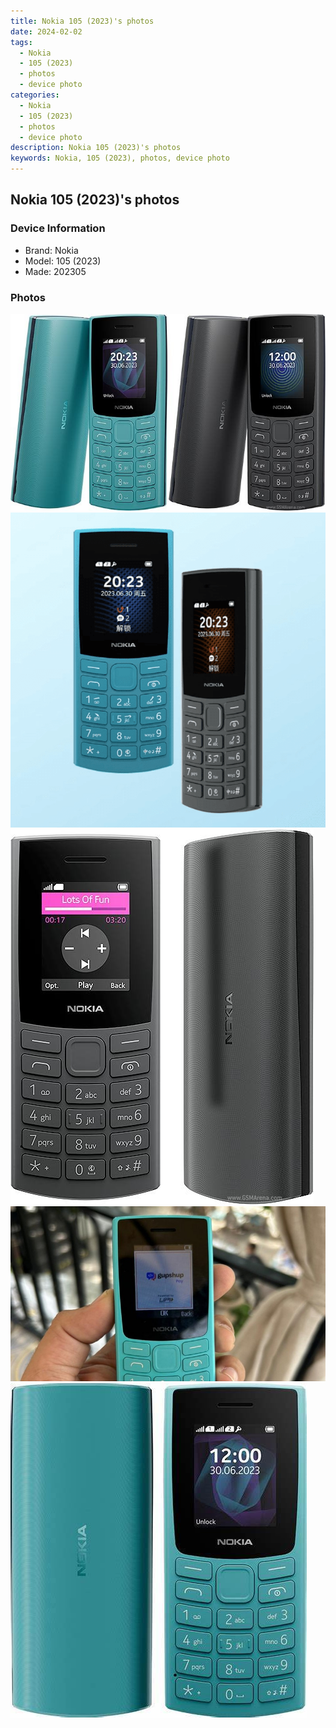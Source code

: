 ```yaml
---
title: Nokia 105 (2023)'s photos
date: 2024-02-02
tags: 
  - Nokia
  - 105 (2023)
  - photos
  - device photo
categories: 
  - Nokia
  - 105 (2023)
  - photos
  - device photo
description: Nokia 105 (2023)'s photos
keywords: Nokia, 105 (2023), photos, device photo
---
```


## Nokia 105 (2023)'s photos

### Device Information

- Brand: Nokia
- Model: 105 (2023)
- Made: 202305

### Photos

![/images/best-assets/devices/nokia/nokia-105-(2023)/1.jpg](/images/best-assets/devices/nokia/nokia-105-(2023)/1.jpg)
![/images/best-assets/devices/nokia/nokia-105-(2023)/2.jpg](/images/best-assets/devices/nokia/nokia-105-(2023)/2.jpg)
![/images/best-assets/devices/nokia/nokia-105-(2023)/3.jpg](/images/best-assets/devices/nokia/nokia-105-(2023)/3.jpg)
![/images/best-assets/devices/nokia/nokia-105-(2023)/4.jpg](/images/best-assets/devices/nokia/nokia-105-(2023)/4.jpg)
![/images/best-assets/devices/nokia/nokia-105-(2023)/5.jpg](/images/best-assets/devices/nokia/nokia-105-(2023)/5.jpg)
